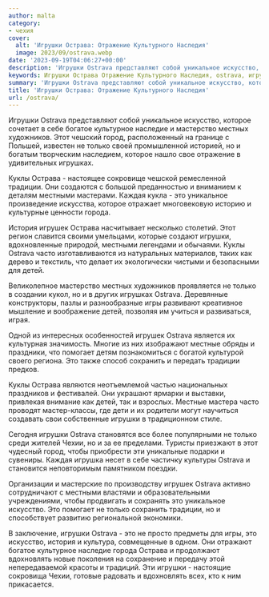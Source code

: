 ```yaml
---
author: malta
category:
- чехия
cover:
  alt: 'Игрушки Острава: Отражение Культурного Наследия'
  image: 2023/09/ostrava.webp
date: '2023-09-19T04:06:27+00:00'
description: 'Игрушки Ostrava представляют собой уникальное искусство, которое сочетает в себе богатое культурное наследие и мастерство местных художников. Этот чешский...'
keywords: Игрушки Острава Отражение Культурного Наследия, ostrava, игрушки, это, только, острава, уникальное, искусство, которое, куклы, традиции, местными, игрушек, детей, богатое, культурное
summary: 'Игрушки Ostrava представляют собой уникальное искусство, которое сочетает в себе богатое культурное наследие и мастерство местных художников. Этот чешский...'
title: 'Игрушки Острава: Отражение Культурного Наследия'
url: /ostrava/
---
```


Игрушки Ostrava представляют собой уникальное искусство, которое сочетает в себе богатое культурное наследие и мастерство местных художников. Этот чешский город, расположенный на границе с Польшей, известен не только своей промышленной историей, но и богатым творческим наследием, которое нашло свое отражение в удивительных игрушках.

Куклы Острава \- настоящее сокровище чешской ремесленной традиции. Они создаются с большой преданностью и вниманием к деталям местными мастерами. Каждая кукла \- это уникальное произведение искусства, которое отражает многовековую историю и культурные ценности города.

История игрушек Острава насчитывает несколько столетий. Этот регион славится своими умельцами, которые создают игрушки, вдохновленные природой, местными легендами и обычаями. Куклы Ostrava часто изготавливаются из натуральных материалов, таких как дерево и текстиль, что делает их экологически чистыми и безопасными для детей.

Великолепное мастерство местных художников проявляется не только в создании кукол, но и в других игрушках Ostrava. Деревянные конструкторы, пазлы и разнообразные игры развивают креативное мышление и воображение детей, позволяя им учиться и развиваться, играя.

Одной из интересных особенностей игрушек Ostrava является их культурная значимость. Многие из них изображают местные обряды и праздники, что помогает детям познакомиться с богатой культурой своего региона. Это также способ сохранить и передать традиции предков.

Куклы Острава являются неотъемлемой частью национальных праздников и фестивалей. Они украшают ярмарки и выставки, привлекая внимание как детей, так и взрослых. Местные мастера часто проводят мастер-классы, где дети и их родители могут научиться создавать свои собственные игрушки в традиционном стиле.

Сегодня игрушки Ostrava становятся все более популярными не только среди жителей Чехии, но и за ее пределами. Туристы приезжают в этот чудесный город, чтобы приобрести эти уникальные подарки и сувениры. Каждая игрушка несет в себе частичку культуры Ostrava и становится неповторимым памятником поездки.

Организации и мастерские по производству игрушек Ostrava активно сотрудничают с местными властями и образовательными учреждениями, чтобы продвигать и сохранять это уникальное искусство. Это помогает не только сохранить традиции, но и способствует развитию региональной экономики.

В заключение, игрушки Ostrava - это не просто предметы для игры, это искусство, история и культура, совмещенные в одном. Они отражают богатое культурное наследие города Острава и продолжают вдохновлять новые поколения на сохранение и передачу этой непередаваемой красоты и традиций. Эти игрушки - настоящие сокровища Чехии, готовые радовать и вдохновлять всех, кто к ним прикасается.